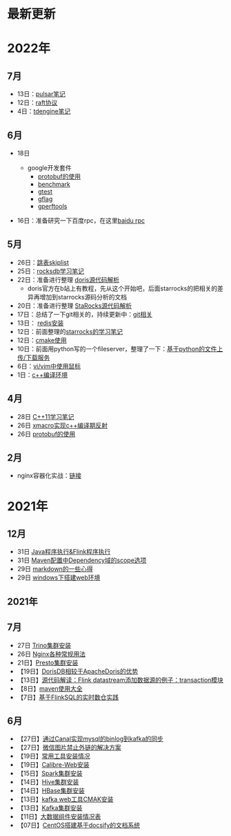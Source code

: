 # 最新更新



# 2022年

## 7月

- 13日：[pulsar笔记](/bigdata/pulsar/pulsar-note.md)
- 12日：[raft协议](/general/theory/raft.md)
- 4日：[tdengine笔记](/bigdata/tdengine/tdengine-note.md)

## 6月

- 18日
  - google开发套件
    -  [protobuf的使用](/language/util/protobuf.md)
    - [benchmark](/language/util/google-benchmark.md)
    - [gtest](/language/util/google-test.md)
    - [gflag](/language/util/gflag.md)
    - [gperftools](/language/util/gperftools.md)


- 16日：准备研究一下百度rpc，在这里[baidu rpc](/language/util/brpc.md)


## 5月

- 26日：[跳表skiplist](/general/theory/skiplist.md)
- 25日：[rocksdb学习笔记](/bigdata/rocksdb/rocksdb.md)
- 22日：准备进行整理 [doris源代码解析](/bigdata/doris/doris-sourcecode.md)
  - doris官方在b站上有教程，先从这个开始吧，后面starrocks的把相关的差异再增加到starrocks源码分析的文档
- 20日：准备进行整理 [StaRocks源代码解析](/bigdata/doris/starrocks-sourcecode.md)
- 17日：总结了一下git相关的，持续更新中：[git相关](/general/git.md)
- 13日： [redis安装](/bigdata/redis/install.md)
- 12日：前面整理的[starrocks的学习笔记](/bigdata/doris/starrocks-note.md)
- 12日：[cmake使用](/language/cpp/cmake.md)
- 10日：前面用python写的一个fileserver，整理了一下：[基于python的文件上传/下载服务](/language/python/fileserver.md)
- 6日：[vi/vim中使用鼠标](/general/linux/vi-mouse.md)
- 1日：[c++编译环境](/language/cpp/complie-env.md)

## 4月

- 28日 [C++11学习笔记](/language/cpp/cpp11.md)
- 26日 [xmacro实现c++编译期反射](/language/cpp/inner-reflect.md)
- 26日 [protobuf的使用](/language/util/protobuf.md)

## 2月

- nginx容器化实战：[链接](general/k8s/case_nginx.md)

# 2021年

## 12月

- 31日 [Java程序执行&Flink程序执行](/bigdata/flink/flink_run.md)
- 31日 [Maven配置中Dependency域的scope选项](//language/java/maven_dependency_scope.md)
- 29日 [markdown的一些心得](/general/markdown-note.md)
- 29日 [windows下搭建web环境](/general/windows-env-install.md)

## 2021年

## 7月

- 27日 [Trino集群安装](/bigdata/presto/trino_install.md)
- 26日 [Nginx各种常规用法](/general/linux/nginx.md)
- 21日】[Presto集群安装](/bigdata/presto/install.md)
- 【19日】[DorisDB相较于ApacheDoris的优势](/bigdata/doris/apachedoris-vs-dorisdb.md)
- 【13日】[源代码解读：Flink datastream添加数据源的例子：transaction模块](/bigdata/flink/sourcecode/datastream/addsource_transaction.md)
- 【8日】[maven使用大全](/language/java/maven.md)
- 【7日】[基于FlinkSQL的实时数仓实践](/bigdata/flink/case-flinksql-dw.md)

## 6月

- 【27日】[通过Canal实现mysql的binlog到kafka的同步](bigdata/flink/canal-mysql2kafka.md)
- 【27日】[微信图片禁止外链的解决方案](/general/other/wechat_include_pic.md)
- 【19日】[常用工具安装情况](/general/software-map.md)
- 【19日】[Calibre-Web安装](/general/other/calibre.md)
- 【15日】[Spark集群安装](/bigdata/spark/install.md)
- 【14日】[Hive集群安装](/bigdata/hive/install.md)
- 【14日】[HBase集群安装](/bigdata/hbase/install.md)
- 【13日】[kafka web工具CMAK安装](/bigdata/kafka/cmak.md)
- 【13日】[Kafka集群安装](/bigdata/kafka/install.md)
- 【11日】[大数据组件安装情况表](/bigdata/software_map.md)
- 【07日】[CentOS搭建基于docsify的文档系统](/general/other/docsify.md)







